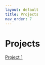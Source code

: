 ```yaml
---
layout: default
title: Projects
nav_order: 7
---
```

# Projects

[Project 1](../projects/CS324_P1.pdf)
